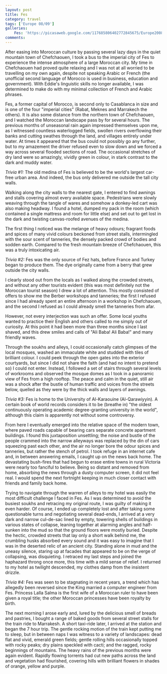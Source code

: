 ```yaml
---
layout: post
title: Fes
category: travel
tags: ['Europe 08/09']
galleries:
    Fes: 'https://picasaweb.google.com/117685806402772845675/Europe20082009Fes?authkey=Gv1sRgCKipvtHa3vmMVg'
comments:
---
```


After easing into Moroccan culture by passing several lazy days in the quiet
mountain town of Chefchaouen, I took a bus to the imperial city of Fes to
experience the intense atmosphere of a large Moroccan city.
My time in Chefchaouen had proved quite relaxing and I was not at all worried
to be travelling on my own again, despite not speaking Arabic or French (the
unofficial second language of Morocco is used in business, education and
government).
With Eddie's linguistic skills no longer available, I was determined to make
do with my minimal collection of French and Arabic phrases.

Fes, a former capital of Morocco, is second only to Casablanca in size and is
one of the four "imperial cities" (Rabat, Meknes and Marrakech the others).
It is also some distance from the northern town of Chefchaouen, and I watched
the Moroccan landscape pass by for several hours.
The previous months of unseasonal rain again impressed themselves upon me, as
I witnessed countless waterlogged fields, swollen rivers overflowing their
banks and cutting swathes through the land, and villages entirely under water.
At times it appeared that the bus could not possibly go any further, but to my
amazement the driver refused even to slow down and we forced a way across
several flooded sections of road.
The occasional stretches of dry land were so amazingly, vividly green in
colour, in stark contrast to the dark and muddy water.

*Trivia #1:* The old medina of Fes is believed to be the world's largest
car-free urban area.
And indeed, the bus only delivered me outside the tall city walls.

Walking along the city walls to the nearest gate, I entered to find awnings
and stalls covering almost every available space.
Pedestrians were slowly weaving through the tangle of wares and somehow a
donkey-led cart was also making headway.
I found a hotel, dumped my pack in the room (which contained a single mattress
and room for little else) and set out to get lost in the dark and twisting
canvas-roofed avenues of the medina.

The first thing I noticed was the melange of heavy odours; fragrant foods and
spices of many vivid colours beckoned from street stalls, intermingled with
the sour scent of tanneries, the densely packed crowd of bodies and sodden
earth.
Compared to the fresh mountain breeze of Chefchaouen, this was a truly
intoxicating air.

*Trivia #2:* Fes was the only source of Fez hats, before France and Turkey
began to produce them.
The dye originally came from a berry that grew outside the city walls.

I clearly stood out from the locals as I walked along the crowded streets, and
without any other tourists evident (this was most definitely not the Moroccan
tourist season) I drew a lot of attention.
This mostly consisted of offers to show me the Berber workshops and tanneries;
the first I refused since I had already spent an entire afternoon in a
workshop in Chefchaouen, and the second I refused as I could already smell the
tanneries from afar.

However, not every interjection was such an offer.
Some local youths wanted to practice their English and others called to me
simply out of curiosity.
At this point it had been more than three months since I last shaved, and this
drew smiles and calls of "Ali Baba! Ali Baba!" and many friendly waves.

Through the soukhs and alleys, I could occasionally catch glimpses of the
local mosques, washed an immaculate white and studded with tiles of brilliant
colour.
I could peek through the open gates into the exterior courtyards, but since I
did not share the faith (and had no intent to pretend so) I could not enter.
Instead, I followed a set of stairs through several levels of workrooms and
observed the mosque domes as I took in a panoramic view of Fes from a high
rooftop.
The peace and calm in the quiet, still air was a shock after the bustle of
human traffic and voices from the streets below, quelled as they were by the
thick walls and layers of awnings.

*Trivia #3:* Fes is home to the University of Al-Karaouine (Al-Qarawiyyin).
A certain book of world records considers it to be (breathe in) "the oldest
continuously operating academic degree-granting university in the world",
although this claim is apparently not without some controversy.

From here I eventually emerged into the relative space of the modern town,
where paved roads capable of bearing cars separate concrete apartment
buildings.
I found this juxtaposition unsettling; the noise and bustle of the people
crammed into the narrow alleyways was replaced by the din of cars squeezing
past each other, and the air no longer bore the odour spices and tanneries,
but rather the stench of petrol.
I took refuge in an internet cafe and, in between answering emails, I caught
up on the news back home.
The devastating bush-fires that had begun to erase entire towns in rural
Victoria were nearly too fanciful to believe.
Being so distant and removed from home, absorbing the news through a dusty
computer screen, it did not feel real.
I would spend the next fortnight keeping in much closer contact with friends
and family back home.

Trying to navigate through the warren of alleys to my hotel was easily the
most difficult challenge I faced in Fes.
As I was determined to avoid the busiest soukhs and retracing my original
route, I was guilty of making it even harder.
Of course, I ended up completely lost and after taking some questionable turns
and negotiating several dead-ends, I arrived at a very dark and narrow
cul-de-sac lined by empty, towering shells of buildings in various states of
collapse, leaning together at alarming angles and half-sunken into the mud so
that the ground floors were mostly buried.
Despite the hectic, crowded streets that lay only a short walk behind me, the
crumbling husks absorbed every sound and it was easy to imagine that I was in
the deserted relic of an ancient city.
Standing alone in mud and the uneasy silence, staring up at facades that
appeared to be on the verge of collapsing, was disquieting.
I retraced my last steps and joined the haphazard throng once more, this time
with a mild sense of relief.
I returned to my hotel as twilight descended, my clothes damp from the
insistent drizzle.

*Trivia #4:* Fes was seen to be stagnating in recent years, a trend which has
allegedly been reversed since the King married a computer engineer from Fes.
Princess Lalla Salma is the first wife of a Moroccan ruler to have been given
a royal title; the other Moroccan princesses have been royalty by birth.

The next morning I arose early and, lured by the delicious smell of breads and
pastries, I bought a range of baked goods from several street stalls for the
train ride to Marrakesh.
A short taxi-ride later, I arrived at the station and began the 7 hour trip.
The gentle rocking motion of the train kept putting me to sleep, but in
between naps I was witness to a variety of landscapes: dead flat and vivid,
emerald green fields; gentle rolling hills occasionally topped with rocky
peaks; dry plains speckled with cacti; and the ragged, rocky beginnings of
mountains.
The heavy rains of the previous months were again evident.
Rapidly flowing torrents had cut new paths across the land and vegetation had
flourished, covering hills with brilliant flowers in shades of orange, yellow
and purple.

